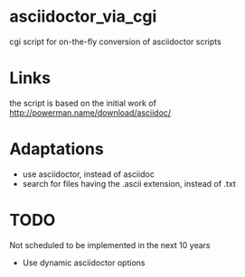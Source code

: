 # asciidoctor_via_cgi
cgi script for on-the-fly conversion of asciidoctor scripts

# Links
the script is based on the initial work of http://powerman.name/download/asciidoc/

# Adaptations
* use asciidoctor, instead of asciidoc
* search for files having the .ascii extension, instead of .txt

# TODO
Not scheduled to be implemented in the next 10 years

* Use dynamic asciidoctor options

